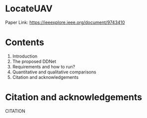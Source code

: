 # LocateUAV
Paper Link: https://ieeexplore.ieee.org/document/9743410

# Contents
1. Introduction
2. The proposed DDNet
3. Requirements and how to run?
4. Quantitative and qualitative comparisons
5. Citation and acknowledgements




# Citation and acknowledgements
CITATION
